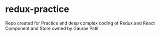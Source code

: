 # redux-practice
Repo created for Practice and deep complex coding of Redux and React Component and Store owned by Gaurav Patil
